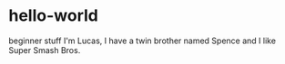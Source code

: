# hello-world
beginner stuff
I'm Lucas, I have a twin brother named Spence and I like Super Smash Bros.

